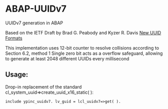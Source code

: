 # ABAP-UUIDv7
UUIDv7 generation in ABAP

Based on the IETF Draft by Brad G. Peabody and Kyzer R. Davis
[New UUID Formats](https://www.ietf.org/archive/id/draft-peabody-dispatch-new-uuid-format-04.html)


This implementation uses 12-bit counter to resolve collisions according to Section 6.2, method 1
Single zero bit acts as a overflow safeguard, allowing to generate at least 2048 different UUIDs every millisecond

## Usage: 
Drop-in replacement of the standard cl_system_uuid=>create_uuid_x16_static( ):

`
include ypinc_uuidv7.
lv_guid = lcl_uuidv7=>get( ).
` 





